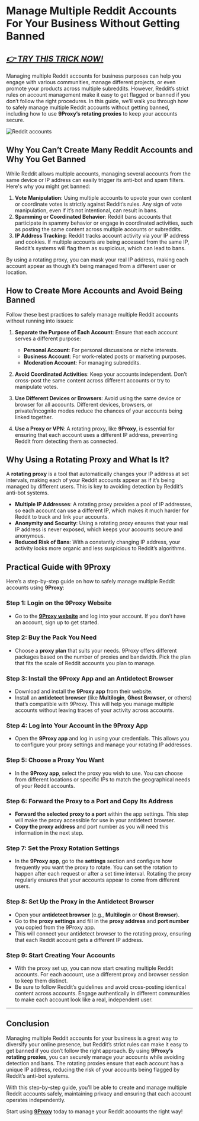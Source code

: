 # Manage Multiple Reddit Accounts For Your Business Without Getting Banned

## *[👉 TRY THIS TRICK NOW!](https://the9proxy.short.gy/home-github-james2k4)*
Managing multiple Reddit accounts for business purposes can help you engage with various communities, manage different projects, or even promote your products across multiple subreddits. However, Reddit’s strict rules on account management make it easy to get flagged or banned if you don’t follow the right procedures. In this guide, we’ll walk you through how to safely manage multiple Reddit accounts without getting banned, including how to use **9Proxy’s rotating proxies** to keep your accounts secure.

![Reddit accounts](https://cms.undetectable.io/assets/54ed5d56-5d21-43f1-858a-f43738c5fb2c)

## Why You Can’t Create Many Reddit Accounts and Why You Get Banned

While Reddit allows multiple accounts, managing several accounts from the same device or IP address can easily trigger its anti-bot and spam filters. Here's why you might get banned:

1. **Vote Manipulation**: Using multiple accounts to upvote your own content or coordinate votes is strictly against Reddit’s rules. Any sign of vote manipulation, even if it’s not intentional, can result in bans.
2. **Spamming or Coordinated Behavior**: Reddit bans accounts that participate in spammy behavior or engage in coordinated activities, such as posting the same content across multiple accounts or subreddits.
3. **IP Address Tracking**: Reddit tracks account activity via your IP address and cookies. If multiple accounts are being accessed from the same IP, Reddit’s systems will flag them as suspicious, which can lead to bans.

By using a rotating proxy, you can mask your real IP address, making each account appear as though it’s being managed from a different user or location.

## How to Create More Accounts and Avoid Being Banned

Follow these best practices to safely manage multiple Reddit accounts without running into issues:

1. **Separate the Purpose of Each Account**: Ensure that each account serves a different purpose:

   * **Personal Account**: For personal discussions or niche interests.
   * **Business Account**: For work-related posts or marketing purposes.
   * **Moderation Account**: For managing subreddits.
2. **Avoid Coordinated Activities**: Keep your accounts independent. Don’t cross-post the same content across different accounts or try to manipulate votes.
3. **Use Different Devices or Browsers**: Avoid using the same device or browser for all accounts. Different devices, browsers, or private/incognito modes reduce the chances of your accounts being linked together.
4. **Use a Proxy or VPN**: A rotating proxy, like **9Proxy**, is essential for ensuring that each account uses a different IP address, preventing Reddit from detecting them as connected.

## Why Using a Rotating Proxy and What Is It?

A **rotating proxy** is a tool that automatically changes your IP address at set intervals, making each of your Reddit accounts appear as if it’s being managed by different users. This is key to avoiding detection by Reddit’s anti-bot systems.

* **Multiple IP Addresses**: A rotating proxy provides a pool of IP addresses, so each account can use a different IP, which makes it much harder for Reddit to track and link your accounts.
* **Anonymity and Security**: Using a rotating proxy ensures that your real IP address is never exposed, which keeps your accounts secure and anonymous.
* **Reduced Risk of Bans**: With a constantly changing IP address, your activity looks more organic and less suspicious to Reddit’s algorithms.

## Practical Guide with 9Proxy

Here’s a step-by-step guide on how to safely manage multiple Reddit accounts using **9Proxy**:

### Step 1: Login on the 9Proxy Website

* Go to the **[9Proxy website](https://9proxy.com)** and log into your account. If you don’t have an account, sign up to get started.

### Step 2: Buy the Pack You Need

* Choose a **proxy plan** that suits your needs. 9Proxy offers different packages based on the number of proxies and bandwidth. Pick the plan that fits the scale of Reddit accounts you plan to manage.

### Step 3: Install the 9Proxy App and an Antidetect Browser

* Download and install the **9Proxy app** from their website.
* Install an **antidetect browser** (like **Multilogin**, **Ghost Browser**, or others) that’s compatible with 9Proxy. This will help you manage multiple accounts without leaving traces of your activity across accounts.

### Step 4: Log into Your Account in the 9Proxy App

* Open the **9Proxy app** and log in using your credentials. This allows you to configure your proxy settings and manage your rotating IP addresses.

### Step 5: Choose a Proxy You Want

* In the **9Proxy app**, select the proxy you wish to use. You can choose from different locations or specific IPs to match the geographical needs of your Reddit accounts.

### Step 6: Forward the Proxy to a Port and Copy Its Address

* **Forward the selected proxy to a port** within the app settings. This step will make the proxy accessible for use in your antidetect browser.
* **Copy the proxy address** and port number as you will need this information in the next step.

### Step 7: Set the Proxy Rotation Settings

* In the **9Proxy app**, go to the **settings** section and configure how frequently you want the proxy to rotate. You can set the rotation to happen after each request or after a set time interval. Rotating the proxy regularly ensures that your accounts appear to come from different users.

### Step 8: Set Up the Proxy in the Antidetect Browser

* Open your **antidetect browser** (e.g., **Multilogin** or **Ghost Browser**).
* Go to the **proxy settings** and fill in the **proxy address** and **port number** you copied from the 9Proxy app.
* This will connect your antidetect browser to the rotating proxy, ensuring that each Reddit account gets a different IP address.

### Step 9: Start Creating Your Accounts

* With the proxy set up, you can now start creating multiple Reddit accounts. For each account, use a different proxy and browser session to keep them distinct.
* Be sure to follow Reddit’s guidelines and avoid cross-posting identical content across accounts. Engage authentically in different communities to make each account look like a real, independent user.

---

## Conclusion

Managing multiple Reddit accounts for your business is a great way to diversify your online presence, but Reddit’s strict rules can make it easy to get banned if you don’t follow the right approach. By using **9Proxy’s rotating proxies**, you can securely manage your accounts while avoiding detection and bans. The rotating proxies ensure that each account has a unique IP address, reducing the risk of your accounts being flagged by Reddit’s anti-bot systems.

With this step-by-step guide, you’ll be able to create and manage multiple Reddit accounts safely, maintaining privacy and ensuring that each account operates independently.

Start using **[9Proxy](https://the9proxy.short.gy/pricing-github-james2k4)** today to manage your Reddit accounts the right way!
